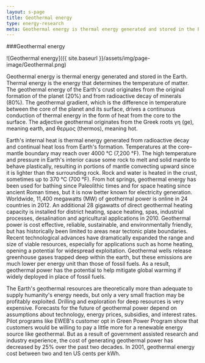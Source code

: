 ```yaml
---
layout: s-page
title: Geothermal energy
type: energy-research
meta: Geothermal energy is thermal energy generated and stored in the Earth. Thermal energy is the energy that determines the temperature of matter. The geothermal energy of the Earth's crust originates from the original.
---
```



###Geothermal energy

![Geothermal energy]({{ site.baseurl }}/assets/img/page-image/Geothermal.png)

Geothermal energy is thermal energy generated and stored in the Earth. Thermal energy is the energy that determines the temperature of matter. The geothermal energy of the Earth's crust originates from the original formation of the planet (20%) and from radioactive decay of minerals (80%). The geothermal gradient, which is the difference in temperature between the core of the planet and its surface, drives a continuous conduction of thermal energy in the form of heat from the core to the surface. The adjective geothermal originates from the Greek roots γη (ge), meaning earth, and θερμος (thermos), meaning hot.

Earth's internal heat is thermal energy generated from radioactive decay and continual heat loss from Earth's formation. Temperatures at the core–mantle boundary may reach over 4000 °C (7,200 °F). The high temperature and pressure in Earth's interior cause some rock to melt and solid mantle to behave plastically, resulting in portions of mantle convecting upward since it is lighter than the surrounding rock. Rock and water is heated in the crust, sometimes up to 370 °C (700 °F). 
From hot springs, geothermal energy has been used for bathing since Paleolithic times and for space heating since ancient Roman times, but it is now better known for electricity generation. Worldwide, 11,400 megawatts (MW) of geothermal power is online in 24 countries in 2012. An additional 28 gigawatts of direct geothermal heating capacity is installed for district heating, space heating, spas, industrial processes, desalination and agricultural applications in 2010. 
Geothermal power is cost effective, reliable, sustainable, and environmentally friendly, but has historically been limited to areas near tectonic plate boundaries. Recent technological advances have dramatically expanded the range and size of viable resources, especially for applications such as home heating, opening a potential for widespread exploitation. Geothermal wells release greenhouse gases trapped deep within the earth, but these emissions are much lower per energy unit than those of fossil fuels. As a result, geothermal power has the potential to help mitigate global warming if widely deployed in place of fossil fuels.

The Earth's geothermal resources are theoretically more than adequate to supply humanity's energy needs, but only a very small fraction may be profitably exploited. Drilling and exploration for deep resources is very expensive. Forecasts for the future of geothermal power depend on assumptions about technology, energy prices, subsidies, and interest rates. Pilot programs like EWEB's customer opt in Green Power Program  show that customers would be willing to pay a little more for a renewable energy source like geothermal. But as a result of government assisted research and industry experience, the cost of generating geothermal power has decreased by 25% over the past two decades. In 2001, geothermal energy cost between two and ten US cents per kWh. 